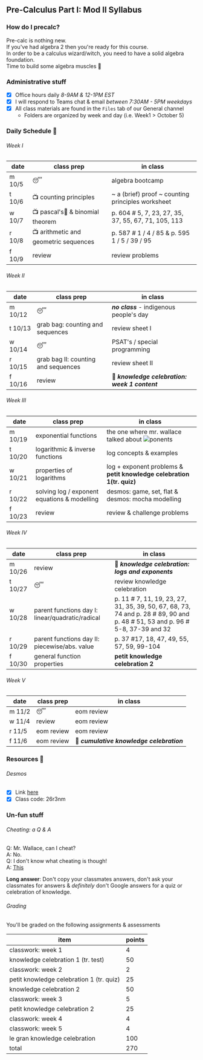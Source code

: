 ## Pre-Calculus Part I: Mod II Syllabus

### How do I precalc?
Pre-calc is nothing new. \
If you've had algebra 2 then you're ready for this course. \
In order to be a calculus wizard/witch, you need to have a solid algebra foundation.\
Time to build some algebra muscles&nbsp;:muscle:

### Administrative stuff
- [x] Office hours daily _8-9AM & 12-1PM EST_
- [x] I will respond to Teams chat & email _between 7:30AM - 5PM weekdays_
- [x] All class materials are found in the `Files` tab of our General channel
  - Folders are organized by week and day (i.e. Week1 > October 5)


### Daily Schedule&nbsp;:calendar:

###### Week I
date | class prep | in class
---- | --------------------- | ---------
m 10/5 | :sleeping:|algebra bootcamp
t 10/6 | :tv:&nbsp;counting principles | ~ a (brief) proof ~ counting principles worksheet
w 10/7 | :tv:&nbsp;pascal's:small_red_triangle:&nbsp;& binomial theorem| p. 604 # 5, 7, 23, 27, 35, 37, 55, 67, 71, 105, 113
r 10/8 | :tv:&nbsp;arithmetic and geometric sequences|p. 587 # 1 / 4 / 85 & p. 595 1 / 5 / 39 / 95
f 10/9 | review | review problems

###### Week II
date | class prep | in class
---- | --------------------- | ---------
m 10/12 | :sleeping: | ***no class*** - indigenous people's day
t 10/13 | grab bag: counting and sequences | review sheet I
w 10/14 | :sleeping: | PSAT's / special programming
r 10/15 | grab bag II: counting and sequences | review sheet II
f 10/16 |review|:tada:&nbsp;***knowledge celebration: week 1 content***

###### Week III
date | class prep | in class
---- | --------------------- | ---------
m 10/19 | exponential functions | the one where mr. wallace talked about <img src="https://render.githubusercontent.com/render/math?math=e^x">ponents 
t 10/20 | logarithmic & inverse functions | log concepts & examples
w 10/21 | properties of logarithms  | log + exponent problems & **petit knowledge celebration 1(tr. quiz)**
r 10/22 | solving log / exponent equations & modelling | desmos: game, set, flat & desmos: mocha modelling
f 10/23 | review | review & challenge problems

###### Week IV
date | class prep | in class
---- | --------------------- | ---------
m 10/26 | review |:tada:&nbsp;***knowledge celebration: logs and exponents***
t 10/27 | :sleeping: | review knowledge celebration
w 10/28 | parent functions day I: linear/quadratic/radical | p. 11 # 7, 11, 19, 23, 27, 31, 35, 39, 50, 67, 68, 73, 74 and p. 28 # 89, 90 and p. 48 # 51, 53 and p. 96 # 5-8, 37-39 and 32
r 10/29 | parent functions day II: piecewise/abs. value | p. 37 #17, 18, 47, 49, 55, 57, 59, 99-104
f 10/30 | general function properties |  **petit knowledge celebration 2**

###### Week V
date | class prep | in class
---- | --------------------- | ---------
m 11/2 |:sleeping:|eom review
w 11/4 |review |eom review
r 11/5 | eom review |eom review
f 11/6 | eom review | :tada:&nbsp;***cumulative knowledge celebration***

### Resources&nbsp;:hammer:

###### Desmos
 - [x] Link [here](student.desmos.com)
 - [x] Class code: 26r3nm

### Un-fun stuff

###### Cheating: a Q & A
Q: Mr. Wallace, can I cheat?\
A: No.\
Q: I don't know what cheating is though!\
A: [This](https://static01.nyt.com/images/2018/04/20/sports/20armstrong-promo/merlin_11277122_a72a3be1-0163-44fa-8895-e549bea3b953-superJumbo.jpg?quality=90&auto=webp)

**Long answer**: Don't copy your classmates answers, don't ask your classmates for answers & _definitely_ don't Google answers for a quiz or celebration of knowledge.

###### Grading
You'll be graded on the following assignments & assessments

item | points
---- | ------
classwork: week 1 | 4
knowledge celebration 1 (tr. test) | 50
classwork: week 2 | 2
petit knowledge celebration 1 (tr. quiz) | 25
knowledge celebration 2 | 50
classwork: week 3 | 5
petit knowledge celebration 2 | 25
classwork: week 4 | 4
classwork: week 5 | 4
le gran knowledge celebration | 100
total | 270
